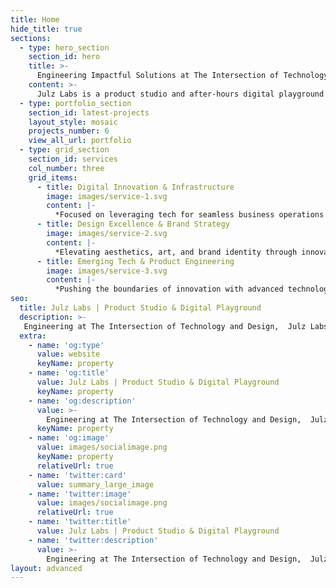 ```yaml
---
title: Home
hide_title: true
sections:
  - type: hero_section
    section_id: hero
    title: >-
      Engineering Impactful Solutions at The Intersection of Technology & Design
    content: >-
      Julz Labs is a product studio and after-hours digital playground by<br>[Stephen Ajulu](https://stephenajulu.netlify.app)
  - type: portfolio_section
    section_id: latest-projects
    layout_style: mosaic 
    projects_number: 6
    view_all_url: portfolio
  - type: grid_section
    section_id: services
    col_number: three
    grid_items:
      - title: Digital Innovation & Infrastructure
        image: images/service-1.svg
        content: |-
          *Focused on leveraging tech for seamless business operations and transformative digital experiences.*
      - title: Design Excellence & Brand Strategy
        image: images/service-2.svg
        content: |-
          *Elevating aesthetics, art, and brand identity through innovative, human-centered design.*
      - title: Emerging Tech & Product Engineering
        image: images/service-3.svg
        content: |-
          *Pushing the boundaries of innovation with advanced technologies and research-driven development.*
seo:
  title: Julz Labs | Product Studio & Digital Playground
  description: >-
   Engineering at The Intersection of Technology and Design,  Julz Labs is a product studio and after-hours digital playground by Stephen Ajulu.
  extra:
    - name: 'og:type'
      value: website
      keyName: property
    - name: 'og:title'
      value: Julz Labs | Product Studio & Digital Playground
      keyName: property
    - name: 'og:description'
      value: >-
        Engineering at The Intersection of Technology and Design,  Julz Labs is a product studio and after-hours digital playground by Stephen Ajulu.
      keyName: property
    - name: 'og:image'
      value: images/socialimage.png
      keyName: property
      relativeUrl: true
    - name: 'twitter:card'
      value: summary_large_image
    - name: 'twitter:image'
      value: images/socialimage.png
      relativeUrl: true
    - name: 'twitter:title'
      value: Julz Labs | Product Studio & Digital Playground
    - name: 'twitter:description'
      value: >-
        Engineering at The Intersection of Technology and Design,  Julz Labs is a product studio and after-hours digital playground by Stephen Ajulu.
layout: advanced
---
```

